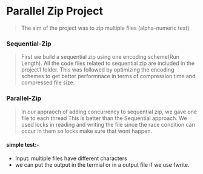 
# Parallel Zip Project
> The aim of the project was to zip multiple files (alpha-numeric text) 
### Sequential-Zip
> First we build a sequential zip using one encoding scheme(Run Length).
> All the code files related to sequential zip are included in the project1 folder. 
> This was followed by optimizing the encoding schemes to get better performnace in terms of compression time and compressed file size.
### Parallel-Zip
> In our appraoch of adding concurrency to sequential zip, we gave one file to each thread This is better than the Sequential approach.
> We used locks in reading and writing the file since the race condition can occur in them so locks make sure that wont happen.
#### simple test:-
+ Input: multiple files have different characters
+ we can put the output in the termial or in a output file if we use fwrite.
